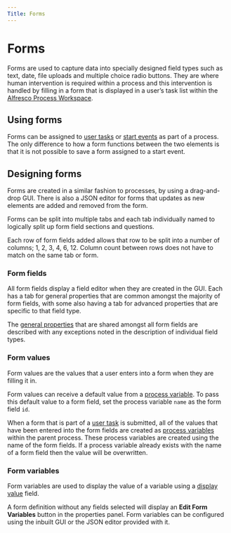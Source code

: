 ```yaml
---
Title: Forms
---
```


# Forms
Forms are used to capture data into specially designed field types such as text, date, file uploads and multiple choice radio buttons. They are where human intervention is required within a process and this intervention is handled by filling in a form that is displayed in a user’s task list within the [Alfresco Process Workspace](../../workspace/workspace-tasks.md). 

## Using forms
Forms can be assigned to [user tasks](../modeling-processes/processes-bpmn/bpmn-user.md) or [start events](../modeling-processes/processes-bpmn/bpmn-start.md) as part of a process. The only difference to how a form functions between the two elements is that it is not possible to save a form assigned to a start event. 

## Designing forms
Forms are created in a similar fashion to processes, by using a drag-and-drop GUI. There is also a JSON editor for forms that updates as new elements are added and removed from the form. 

Forms can be split into multiple tabs and each tab individually named to logically split up form field sections and questions. 

Each row of form fields added allows that row to be split into a number of columns; 1, 2, 3, 4, 6, 12. Column count between rows does not have to match on the same tab or form.

### Form fields
All form fields display a field editor when they are created in the GUI. Each has a tab for general properties that are common amongst the majority of form fields, with some also having a tab for advanced properties that are specific to that field type. 

The [general properties](../modeling-forms/forms-fields.md) that are shared amongst all form fields are described with any exceptions noted in the description of individual field types.

### Form values
Form values are the values that a user enters into a form when they are filling it in.

Form values can receive a default value from a [process variable](../modeling-processes/README.md#process-variables). To pass this default value to a form field, set the process variable `name` as the form field `id`. 

When a form that is part of a [user task](../modeling-processes/processes-bpmn/bpmn-user.md) is submitted, all of the values that have been entered into the form fields are created as [process variables](../modeling-processes/README.md#process-variables) within the parent process. These process variables are created using the name of the form fields. If a process variable already exists with the name of a form field then the value will be overwritten. 

### Form variables
Form variables are used to display the value of a variable using a [display value](../modeling-forms/forms-fields.md#display-value) field.

A form definition without any fields selected will display an **Edit Form Variables** button in the properties panel. Form variables can be configured using the inbuilt GUI or the JSON editor provided with it.